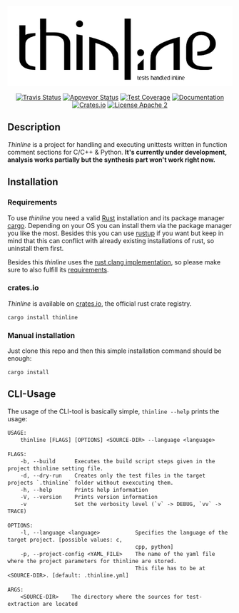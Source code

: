 <p align="center">
    <img src="./.github/logo.png">
</p>
<p align="center">
    <a href="https://travis-ci.org/Drogglbecher/thinline"><img alt="Travis Status" src="https://travis-ci.org/Drogglbecher/thinline.svg"></a>
    <a href="https://ci.appveyor.com/project/Drogglbecher/thinline"><img alt="Appveyor Status" src="https://ci.appveyor.com/api/projects/status/r3ldomvr2plv336t/branch/master?svg=true"></a>
    <a href="https://coveralls.io/github/Drogglbecher/thinline?branch=master"><img alt="Test Coverage" src="https://coveralls.io/repos/github/Drogglbecher/thinline/badge.svg?branch=master"></a>
    <a href="https://drogglbecher.github.io/thinline"><img alt="Documentation" src="https://img.shields.io/badge/master_doc-thinline-blue.svg"></a>
    <a href="https://crates.io/crates/thinline"><img alt="Crates.io" src="https://img.shields.io/crates/v/thinline.svg"></a>
    <a href="https://github.com/Drogglbecher/thinline/blob/master/LICENSE"><img alt="License Apache 2" src="https://img.shields.io/badge/license-Apache%202-blue.svg"></a>
</p>

## Description

_Thinline_ is a project for handling and executing unittests written in function comment sections for C/C++ & Python.
**It's currently under development, analysis works partially but the synthesis part won't work right now.**

## Installation

### Requirements

To use _thinline_ you need a valid [Rust](https://www.rust-lang.org/en-US/install.html) installation and its package
manager [cargo](https://crates.io/install). Depending on your OS you can install them via the package manager you
like the most. Besides this you can use [rustup](https://rustup.rs/) if you want but keep in mind that this can
conflict with already existing installations of rust, so uninstall them first.

Besides this _thinline_ uses the [rust clang implementation](https://github.com/KyleMayes/clang-rs), so please make
sure to also fulfill its [requirements](https://github.com/KyleMayes/clang-sys#dependencies).

### crates.io
_Thinline_ is available on [crates.io](https://crates.io/), the official rust crate registry.

```
cargo install thinline
```

### Manual installation

Just clone this repo and then this simple installation command should be enough:

```
cargo install
```

## CLI-Usage

The usage of the CLI-tool is basically simple, `thinline --help` prints the usage:

```
USAGE:
    thinline [FLAGS] [OPTIONS] <SOURCE-DIR> --language <language>

FLAGS:
    -b, --build      Executes the build script steps given in the project thinline setting file.
    -d, --dry-run    Creates only the test files in the target projects `.thinline` folder without exexcuting them.
    -h, --help       Prints help information
    -V, --version    Prints version information
    -v               Set the verbosity level (`v` -> DEBUG, `vv` -> TRACE)

OPTIONS:
    -l, --language <language>           Specifies the language of the target project. [possible values: c,
                                        cpp, python]
    -p, --project-config <YAML_FILE>    The name of the yaml file where the project parameters for thinline are stored.
                                        This file has to be at <SOURCE-DIR>. [default: .thinline.yml]

ARGS:
    <SOURCE-DIR>    The directory where the sources for test-extraction are located
```
